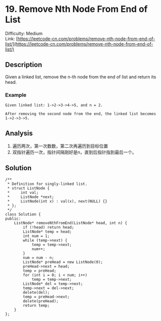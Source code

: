 # 19. Remove Nth Node From End of List
Difficulty: Medium  
Link: [https://leetcode-cn.com/problems/remove-nth-node-from-end-of-list/](https://leetcode-cn.com/problems/remove-nth-node-from-end-of-list/)
## Description
Given a linked list, remove the n-th node from the end of list and return its head.  
 
### Example
``` 
Given linked list: 1->2->3->4->5, and n = 2.

After removing the second node from the end, the linked list becomes 1->2->3->5.
```
## Analysis
1. 遍历两次，第一次数数，第二次再遍历到目标位置
2. 双指针遍历一次，指针间隔刚好是n，直到后指针指到最后一个。

## Solution
```
/**
 * Definition for singly-linked list.
 * struct ListNode {
 *     int val;
 *     ListNode *next;
 *     ListNode(int x) : val(x), next(NULL) {}
 * };
 */
class Solution {
public:
    ListNode* removeNthFromEnd(ListNode* head, int n) {
        if (!head) return head;
        ListNode* temp = head;
        int num = 1;
        while (temp->next) {
            temp = temp->next;
            num++;
        }
        num = num - n;
        ListNode* preHead = new ListNode(0);
        preHead->next = head;
        temp = preHead;
        for (int i = 0; i < num; i++)
            temp = temp->next;
        ListNode* del = temp->next;
        temp->next = del->next;
        delete(del);
        temp = preHead->next;
        delete(preHead);
        return temp;
    }
};
```